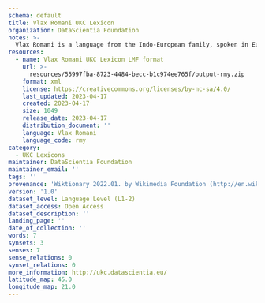```yaml
---
schema: default
title: Vlax Romani UKC Lexicon
organization: DataScientia Foundation
notes: >-
  Vlax Romani is a language from the Indo-European family, spoken in Eurasia. The UKC Lexicon of Vlax Romani is represented as a lexico-semantic network. It consists of words, word senses, synsets, as well as sense-level and synset-level relationships.
resources:
  - name: Vlax Romani UKC Lexicon LMF format
    url: >-
      resources/55997fba-8723-4484-becc-b1c974ee765f/output-rmy.zip
    format: xml
    license: https://creativecommons.org/licenses/by-nc-sa/4.0/
    last_updated: 2023-04-17
    created: 2023-04-17
    size: 1049
    release_date: 2023-04-17
    distribution_document: ''
    language: Vlax Romani
    language_code: rmy
category:
  - UKC Lexicons
maintainer: DataScientia Foundation
maintainer_email: ''
tags: ''
provenance: 'Wiktionary 2022.01. by Wikimedia Foundation (http://en.wiktionary.org); CogNet 2.1 by Khuyagbaatar Batsuren, National University of Mongolia (http://cognet.ukc.disi.unitn.it); Princeton WordNet 2.1 by Princeton University (https://wordnet.princeton.edu)'
version: '1.0'
dataset_level: Language Level (L1-2)
dataset_access: Open Access
dataset_description: ''
landing_page: ''
date_of_collection: ''
words: 7
synsets: 3
senses: 7
sense_relations: 0
synset_relations: 0
more_information: http://ukc.datascientia.eu/
latitude_map: 45.0
longitude_map: 21.0
---
```

